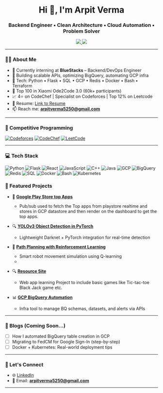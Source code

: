 <h1 align="center">Hi 👋, I'm Arpit Verma</h1>
<h3 align="center">Backend Engineer • Clean Architecture • Cloud Automation • Problem Solver</h3>

<p align="center">
  <a href="https://www.linkedin.com/in/averma2003/" target="_blank">
    <img src="https://img.shields.io/badge/-LinkedIn-0077B5?style=flat-square&logo=linkedin&logoColor=white"/>
  </a>
  <a href="mailto:arpitverma5250@gmail.com">
    <img src="https://img.shields.io/badge/-Email-D14836?style=flat-square&logo=gmail&logoColor=white"/>
  </a>
</p>

---

### 🧑‍💻 About Me

- 🔭 Currently interning at **BlueStacks** – Backend/DevOps Engineer
- 🧱 Building scalable APIs, optimizing BigQuery, automating GCP infra
- 🧰 Tech: Python • Flask • SQL • GCP • Redis • Docker • Bash • Terraform
- 🎯 Top 100 in Xiaomi Ode2Code 3.0 (60k+ participants)
- 📈 4⭐️ on CodeChef | Specialist on Codeforces | Top 12% on Leetcode
- 📝 Resume: [Link to Resume](https://drive.google.com/file/d/1t-vvkoW4d0xSvH9FbBSY5KeGyvL8fokl/view?usp=sharing)
- 📫 Reach me: **arpitverma5250@gmail.com**

---

### 🧠 Competitive Programming

[![Codeforces](https://raw.githubusercontent.com/abhayrustgi/abhayrustgi/main/assets/badges/codeforces.svg)](https://codeforces.com/profile/arpit_amrev)
[![CodeChef](https://cp-logo.vercel.app/codechef/hawk-pro?logo=true)](https://www.codechef.com/users/hawk_pro)
[![LeetCode](https://img.shields.io/badge/LeetCode-hawk--pro-orange?style=flat-square&logo=LeetCode&logoColor=white)](https://leetcode.com/hawk-pro)

---

### 💻 Tech Stack

![Python](https://img.shields.io/badge/Python-3670A0?style=for-the-badge&logo=python&logoColor=ffdd54)
![Flask](https://img.shields.io/badge/Flask-black?style=for-the-badge&logo=flask&logoColor=white)
![React](https://img.shields.io/badge/React-20232A?style=for-the-badge&logo=react&logoColor=61DAFB)
![JavaScript](https://img.shields.io/badge/JavaScript-F7DF1E?style=for-the-badge&logo=javascript&logoColor=black)
![C++](https://img.shields.io/badge/C++-00599C?style=for-the-badge&logo=c%2B%2B&logoColor=white)
![Java](https://img.shields.io/badge/Java-ED8B00?style=for-the-badge&logo=java&logoColor=white)
![GCP](https://img.shields.io/badge/Google_Cloud-4285F4?style=for-the-badge&logo=googlecloud&logoColor=white)
![BigQuery](https://img.shields.io/badge/BigQuery-1a73e8?style=for-the-badge&logo=googlebigquery&logoColor=white)
![Redis](https://img.shields.io/badge/Redis-DC382D?style=for-the-badge&logo=redis&logoColor=white)
![SQL](https://img.shields.io/badge/SQL-025E8C?style=for-the-badge&logo=postgresql&logoColor=white)
![Docker](https://img.shields.io/badge/Docker-2496ED?style=for-the-badge&logo=docker&logoColor=white)
![Bash](https://img.shields.io/badge/Bash-121011?style=for-the-badge&logo=gnubash&logoColor=white)
![Kubernetes](https://img.shields.io/badge/Kubernetes-326ce5?style=for-the-badge&logo=kubernetes&logoColor=white)


### 📂 Featured Projects


- 🚀 [**Google Play Store top Apps**](https://github.com/hawk-pro/android_app_browser)
  - Pub/sub used to fetch the Top apps from playstore realtime and stores in GCP datastore and then render on the dashboard to get the top apps.

- 🔍 [**YOLOv3 Object Detection in PyTorch**](https://github.com/hawk-pro/Yolo_V3_Implementation_Using_Pytorch)
  - Lightweight Darknet + PyTorch integration for real-time detection

- 🚀 [**Path Planning with Reinforcement Learning**](https://github.com/Pinchu2002/Adaptive-Robot-Path-Planning-in-Dynamic-and-Uncertain-Environement-Using-Reinforcement-Learning)
  - Smart robot movement simulation using Q-learning
  - 
- 🔍 [**Resource Site**](https://github.com/hawk-pro/Resources_Site)
  - Web app learning Project to include basic games like Tic-tac-toe Black Jack game etc.

- 📊 [**GCP BigQuery Automation**](#)
  - Infra tool to manage BQ schemas, datasets, and alerts via APIs

---

### 📝 Blogs (Coming Soon...)

- [ ] How I automated BigQuery table creation in GCP
- [ ] Migrating to FedCM for Google Sign-In (step-by-step)
- [ ] Docker + Kubernetes: Real-world deployment tips

---

### 🔗 Let's Connect

- 🌐 [LinkedIn](https://www.linkedin.com/in/averma2003/)
- 📧 Email: **arpitverma5250@gmail.com**

---

